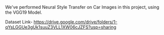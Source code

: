 We've performed Neural Style Transfer on Car Images in this project, using the VGG19 Model. 

Dataset Link- https://drive.google.com/drive/folders/1-qYsLGGUe3gUk1suuZ3VLL1XW06cJZFS?usp=sharing

